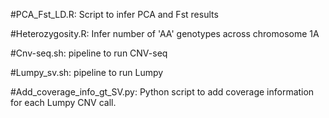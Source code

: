 #PCA_Fst_LD.R: Script to infer PCA and Fst results

#Heterozygosity.R: Infer number of 'AA' genotypes across chromosome 1A

#Cnv-seq.sh: pipeline to run CNV-seq

#Lumpy_sv.sh: pipeline to run Lumpy

#Add_coverage_info_gt_SV.py: Python script to add coverage information for each Lumpy CNV call. 